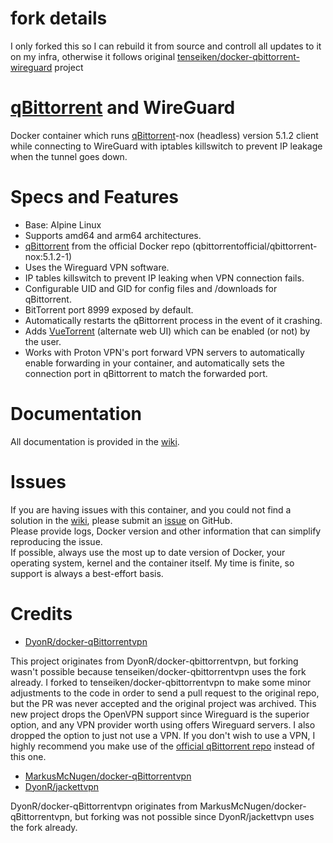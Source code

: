 # fork details

I only forked this so I can rebuild it from source and controll all updates to it on my infra, otherwise it follows original [tenseiken/docker-qbittorrent-wireguard](https://github.com/tenseiken/docker-qbittorrent-wireguard) project

# [qBittorrent](https://github.com/qbittorrent/qBittorrent) and WireGuard

Docker container which runs [qBittorrent](https://github.com/qbittorrent/qBittorrent)-nox (headless) version 5.1.2 client while connecting to WireGuard with iptables killswitch to prevent IP leakage when the tunnel goes down.

# Specs and Features
* Base: Alpine Linux
* Supports amd64 and arm64 architectures.
* [qBittorrent](https://github.com/qbittorrent/qBittorrent) from the official Docker repo (qbittorrentofficial/qbittorrent-nox:5.1.2-1)
* Uses the Wireguard VPN software.
* IP tables killswitch to prevent IP leaking when VPN connection fails.
* Configurable UID and GID for config files and /downloads for qBittorrent.
* BitTorrent port 8999 exposed by default.
* Automatically restarts the qBittorrent process in the event of it crashing.
* Adds [VueTorrent](https://github.com/VueTorrent/VueTorrent) (alternate web UI) which can be enabled (or not) by the user.
* Works with Proton VPN's port forward VPN servers to automatically enable forwarding in your container, and automatically sets the connection port in qBittorrent to match the forwarded port.

# Documentation
All documentation is provided in the [wiki](https://github.com/tenseiken/docker-qbittorrent-wireguard/wiki).

# Issues
If you are having issues with this container, and you could not find a solution in the [wiki](https://github.com/tenseiken/docker-qbittorrent-wireguard/wiki), please submit an [issue](https://github.com/tenseiken/docker-qbittorrent-wireguard/issues) on GitHub.  
Please provide logs, Docker version and other information that can simplify reproducing the issue.  
If possible, always use the most up to date version of Docker, your operating system, kernel and the container itself. My time is finite, so support is always a best-effort basis.

# Credits
* [DyonR/docker-qBittorrentvpn](https://github.com/DyonR/docker-qbittorrentvpn)

This project originates from DyonR/docker-qbittorrentvpn, but forking wasn't possible because tenseiken/docker-qbittorrentvpn uses the fork already. I forked to tenseiken/docker-qbittorrentvpn to make some minor adjustments to the code in order to send a pull request to the original repo, but the PR was never accepted and the original project was archived. This new project drops the OpenVPN support since Wireguard is the superior option, and any VPN provider worth using offers Wireguard servers. I also dropped the option to just not use a VPN. If you don't wish to use a VPN, I highly recommend you make use of the [official qBittorrent repo](https://hub.docker.com/r/qbittorrentofficial/qbittorrent-nox) instead of this one.

* [MarkusMcNugen/docker-qBittorrentvpn](https://github.com/MarkusMcNugen/docker-qBittorrentvpn)  
* [DyonR/jackettvpn](https://github.com/DyonR/jackettvpn)

DyonR/docker-qBittorrentvpn originates from MarkusMcNugen/docker-qBittorrentvpn, but forking was not possible since DyonR/jackettvpn uses the fork already.
